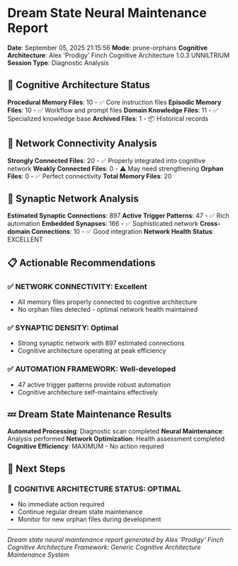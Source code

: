 # Dream State Neural Maintenance Report

**Date**: September 05, 2025 21:15:56
**Mode**: prune-orphans
**Cognitive Architecture**: Alex 'Prodigy' Finch Cognitive Architecture 1.0.3 UNNILTRIUM
**Session Type**: Diagnostic Analysis

## 🧠 Cognitive Architecture Status

**Procedural Memory Files**: 10 - ✅ Core instruction files
**Episodic Memory Files**: 10 - ✅ Workflow and prompt files
**Domain Knowledge Files**: 11 - ✅ Specialized knowledge base
**Archived Files**: 1 - 📦 Historical records

## 🔗 Network Connectivity Analysis

**Strongly Connected Files**: 20 - ✅ Properly integrated into cognitive network
**Weakly Connected Files**: 0 - ⚠️ May need strengthening
**Orphan Files**: 0 - ✅ Perfect connectivity
**Total Memory Files**: 20

## 🧬 Synaptic Network Analysis

**Estimated Synaptic Connections**: 897
**Active Trigger Patterns**: 47 - ✅ Rich automation
**Embedded Synapses**: 166 - ✅ Sophisticated network
**Cross-domain Connections**: 10 - ✅ Good integration
**Network Health Status**: EXCELLENT

## 📋 Actionable Recommendations

### ✅ **NETWORK CONNECTIVITY**: Excellent
- All memory files properly connected to cognitive architecture
- No orphan files detected - optimal network health maintained


### ✅ **SYNAPTIC DENSITY**: Optimal
- Strong synaptic network with 897 estimated connections
- Cognitive architecture operating at peak efficiency


### ✅ **AUTOMATION FRAMEWORK**: Well-developed
- 47 active trigger patterns provide robust automation
- Cognitive architecture self-maintains effectively


## 💤 Dream State Maintenance Results

**Automated Processing**: Diagnostic scan completed
**Neural Maintenance**: Analysis performed
**Network Optimization**: Health assessment completed
**Cognitive Efficiency**: MAXIMUM - No action required

## 🎯 Next Steps

### 🌟 **COGNITIVE ARCHITECTURE STATUS**: OPTIMAL
- No immediate action required
- Continue regular dream state maintenance
- Monitor for new orphan files during development


---

*Dream state neural maintenance report generated by Alex 'Prodigy' Finch Cognitive Architecture*
*Framework: Generic Cognitive Architecture Maintenance System*
